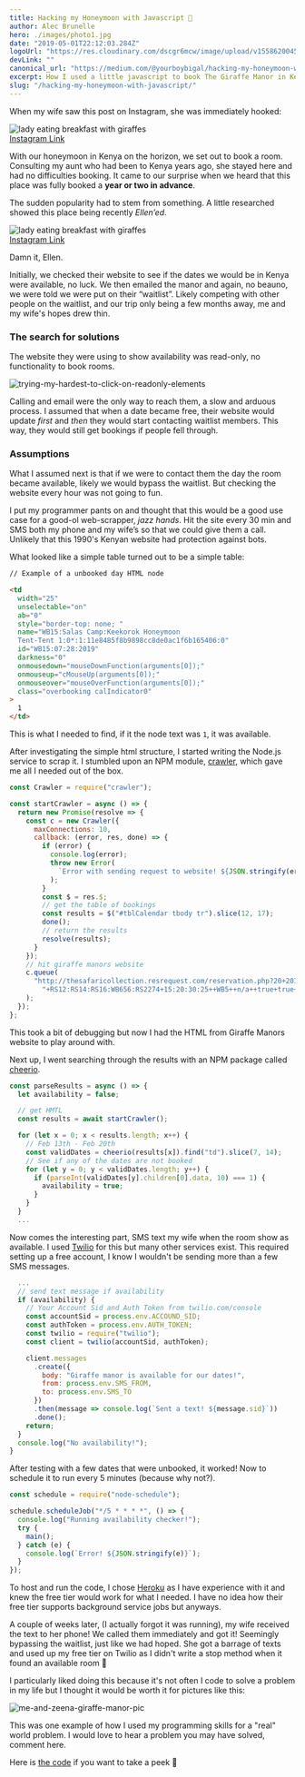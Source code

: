 ```yaml
---
title: Hacking my Honeymoon with Javascript 🤣
author: Alec Brunelle
hero: ./images/photo1.jpg
date: "2019-05-01T22:12:03.284Z"
logoUrl: "https://res.cloudinary.com/dscgr6mcw/image/upload/v1558620045/giraffe-post/taylor-lee-1162276-unsplash.jpg"
devLink: ""
canonical_url: "https://medium.com/@yourboybigal/hacking-my-honeymoon-with-javascript-c4c476f7584b"
excerpt: How I used a little javascript to book The Giraffe Manor in Kenya
slug: "/hacking-my-honeymoon-with-javascript/"
---
```


When my wife saw this post on Instagram, she was immediately hooked:

<div class="Image__Small">
  <img src="./images/picture_5.png" alt="lady eating breakfast with giraffes"/>
  <figcaption><a href="https://www.instagram.com/p/BvmFY7DgPyg">Instagram Link</a></figcaption>
</div>

With our honeymoon in Kenya on the horizon, we set out to book a room. Consulting my aunt who had been to Kenya years ago, she stayed here and had no difficulties booking. It came to our surprise when we heard that this place was fully booked a **year or two in advance**.

The sudden popularity had to stem from something. A little researched showed this place being recently _Ellen’ed_.

<div class="Image__Small">
  <img src="./images/picture_6.png" alt="lady eating breakfast with giraffes"/>
  <figcaption><a href="https://www.instagram.com/p/BjQFBIDhsH_">Instagram Link</a></figcaption>
</div>

Damn it, Ellen.

Initially, we checked their website to see if the dates we would be in Kenya were available, no luck. We then emailed the manor and again, no beauno, we were told we were put on their “waitlist”. Likely competing with other people on the waitlist, and our trip only being a few months away, me and my wife's hopes drew thin.

### The search for solutions

The website they were using to show availability was read-only, no functionality to book rooms.

![trying-my-hardest-to-click-on-readonly-elements](./images/picture_3.gif)

Calling and email were the only way to reach them, a slow and arduous process. I assumed that when a date became free, their website would update _first_ and _then_ they would start contacting waitlist members. This way, they would still get bookings if people fell through.

### Assumptions

What I assumed next is that if we were to contact them the day the room became available, likely we would bypass the waitlist. But checking the website every hour was not going to fun.

I put my programmer pants on and thought that this would be a good use case for a good-ol web-scrapper, _jazz hands_. Hit the site every 30 min and SMS both my phone and my wife’s so that we could give them a call. Unlikely that this 1990's Kenyan website had protection against bots.

What looked like a simple table turned out to be a simple table:

```html
// Example of a unbooked day HTML node

<td
  width="25"
  unselectable="on"
  ab="0"
  style="border-top: none; "
  name="WB15:Salas Camp:Keekorok Honeymoon
  Tent-Tent 1:0*:1:11e8485f8b9898cc8de0ac1f6b165406:0"
  id="WB15:07:28:2019"
  darkness="0"
  onmousedown="mouseDownFunction(arguments[0]);"
  onmouseup="cMouseUp(arguments[0]);"
  onmouseover="mouseOverFunction(arguments[0]);"
  class="overbooking calIndicator0"
>
  1
</td>
```

This is what I needed to find, if it the node text was `1`, it was available.

After investigating the simple html structure, I started writing the Node.js service to scrap it. I stumbled upon an NPM module, <a href="https://www.npmjs.com/package/crawler" target="_blank">crawler</a>, which gave me all I needed out of the box.

```javascript
const Crawler = require("crawler");

const startCrawler = async () => {
  return new Promise(resolve => {
    const c = new Crawler({
      maxConnections: 10,
      callback: (error, res, done) => {
        if (error) {
          console.log(error);
          throw new Error(
            `Error with sending request to website! ${JSON.stringify(error)}`
          );
        }
        const $ = res.$;
        // get the table of bookings
        const results = $("#tblCalendar tbody tr").slice(12, 17);
        done();
        // return the results
        resolve(results);
      }
    });
    // hit giraffe manors website
    c.queue(
      "http://thesafaricollection.resrequest.com/reservation.php?20+2019-02-08" +
        "+RS12:RS14:RS16:WB656:RS2274+15:20:30:25++WB5++n/a++true+true+0+0"
    );
  });
};
```

This took a bit of debugging but now I had the HTML from Giraffe Manors website to play around with.

Next up, I went searching through the results with an NPM package called <a href="https://www.npmjs.com/package/cheerio" target="_blank">cheerio</a>.

```javascript
const parseResults = async () => {
  let availability = false;

  // get HMTL
  const results = await startCrawler();

  for (let x = 0; x < results.length; x++) {
    // Feb 13th - Feb 20th
    const validDates = cheerio(results[x]).find("td").slice(7, 14);
    // See if any of the dates are not booked
    for (let y = 0; y < validDates.length; y++) {
      if (parseInt(validDates[y].children[0].data, 10) === 1) {
        availability = true;
      }
    }
  }
  ...
```

Now comes the interesting part, SMS text my wife when the room show as available. I used <a href="https://www.twilio.com/" target="_blank">Twilio</a> for this but many other services exist. This required setting up a free account, I know I wouldn't be sending more than a few SMS messages.

```javascript
  ...
  // send text message if availability
  if (availability) {
    // Your Account Sid and Auth Token from twilio.com/console
    const accountSid = process.env.ACCOUND_SID;
    const authToken = process.env.AUTH_TOKEN;
    const twilio = require("twilio");
    const client = twilio(accountSid, authToken);

    client.messages
      .create({
        body: "Giraffe manor is available for our dates!",
        from: process.env.SMS_FROM,
        to: process.env.SMS_TO
      })
      .then(message => console.log(`Sent a text! ${message.sid}`))
      .done();
    return;
  }
  console.log("No availability!");
}
```

After testing with a few dates that were unbooked, it worked! Now to schedule it to run every 5 minutes (because why not?).

```javascript
const schedule = require("node-schedule");

schedule.scheduleJob("*/5 * * * *", () => {
  console.log("Running availability checker!");
  try {
    main();
  } catch (e) {
    console.log(`Error! ${JSON.stringify(e)}`);
  }
});
```

To host and run the code, I chose <a href="https://www.heroku.com" target="_blank">Heroku</a> as I have experience with it and knew the free tier would work for what I needed. I have no idea how their free tier supports background service jobs but anyways.

A couple of weeks later, (I actually forgot it was running), my wife received the text to her phone! We called them immediately and got it! Seemingly bypassing the waitlist, just like we had hoped. She got a barrage of texts and used up my free tier on Twilio as I didn't write a stop method when it found an available room 🤣

I particularly liked doing this because it's not often I code to solve a problem in my life but I thought it would be worth it for pictures like this:

![me-and-zeena-giraffe-manor-pic](./images/picture_4.jpg)

This was one example of how I used my programming skills for a "real" world problem. I would love to hear a problem you may have solved, comment here.

Here is <a href="https://github.com/aleccool213/giraffe-manor-ping" target="_blank">the code</a> if you want to take a peek 👀
